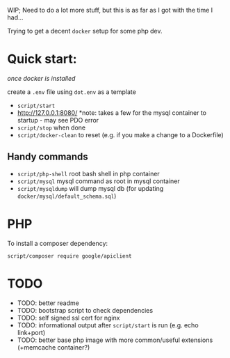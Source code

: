WIP; Need to do a lot more stuff, but this is as far as I got with the time I had…

Trying to get a decent `docker` setup for some php dev.

# Quick start:

_once docker is installed_

create a `.env` file using `dot.env` as a template

  - `script/start`
  - http://127.0.0.1:8080/
    *note: takes a few for the mysql container to startup - may see PDO error
  - `script/stop` when done
  - `script/docker-clean` to reset (e.g. if you make a change to a Dockerfile)


## Handy commands

- `script/php-shell` root bash shell in php container
- `script/mysql` mysql command as root in mysql container
- `script/mysqldump` will dump mysql db (for updating `docker/mysql/default_schema.sql`)


# PHP

To install a composer dependency:

`script/composer require google/apiclient`


# TODO

- TODO: better readme
- TODO: bootstrap script to check dependencies
- TODO: self signed ssl cert for nginx
- TODO: informational output after `script/start` is run (e.g. echo link+port)
- TODO: better base php image with more common/useful extensions (+memcache container?)

